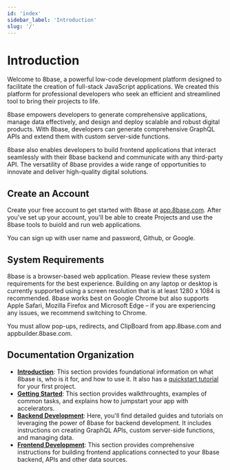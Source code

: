 ```yaml
---
id: 'index'
sidebar_label: 'Introduction'
slug: '/'
---
```

# Introduction

Welcome to 8base, a powerful low-code development platform designed to facilitate the creation of full-stack JavaScript applications. We created this platform for professional developers who seek an efficient and streamlined tool to bring their projects to life.

8base empowers developers to generate comprehensive applications, manage data effectively, and design and deploy scalable and robust digital products. With 8base, developers can generate comprehensive GraphQL APIs and extend them with custom server-side functions.

8base also enables developers to build frontend applications that interact seamlessly with their 8base backend and communicate with any third-party API. The versatility of 8base provides a wide range of opportunities to innovate and deliver high-quality digital solutions.

## Create an Account
Create your free account to get started with 8base at [app.8base.com](https://app.8base.com). After you've set up your account, you'll be able to create Projects and use the 8base tools to buiold and run web applications.

You can sign up with user name and password, Github, or Google.


## System Requirements
8base is a browser-based web application. Please review these system requirements for the best experience. Building on any laptop or desktop is currently supported using a screen resolution that is at least 1280 x 1084 is recommended.
8base works best on Google Chrome but also supports Apple Safari, Mozilla Firefox and Microsoft Edge – if you are experiencing any issues, we recommend switching to Chrome.

You must allow pop-ups, redirects, and ClipBoard from app.8base.com and appbuilder.8base.com.


## Documentation Organization

- [**Introduction**](/introduction/what-is-8base): This section provides foundational information on what 8base is, who is it for, and how to use it. It also has a [quickstart tutorial](/introduction/quickstart) for your first project.  
- [**Getting Started**](/projects/gettingstarted): This section provides walkthroughts, examples of common tasks, and explains how to jumpstart your app with accelerators.
- [**Backend Development**](/projects/backend/getting-started): Here, you'll find detailed guides and tutorials on leveraging the power of 8base for backend development. It includes instructions on creating GraphQL APIs, custom server-side functions, and managing data.
- [**Frontend Development**](/projects/frontend/getting-started-introduction): This section provides comprehensive instructions for building frontend applications connected to your 8base backend, APIs and other data sources.

